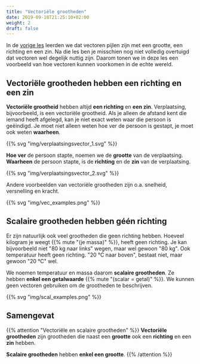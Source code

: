 ```yaml
---
title: "Vectoriële grootheden"
date: 2019-09-18T21:25:10+02:00
weight: 2
draft: false
---
```


In de [vorige les](../intro) leerden we dat vectoren pijlen zijn met een
grootte, een richting en een zin. Na die les ben je misschien nog niet volledig
overtuigd dat vectoren wel degelijk nuttig zijn. Daarom tonen we in deze les een
voorbeeld van hoe vectoren kunnen voorkomen in de echte wereld.

## Vectoriële grootheden hebben een richting en een zin

**Vectoriële grootheid** hebben altijd **een richting** en **een zin**. Verplaatsing,
bijvoorbeeld, is een vectoriële grootheid. Als je alleen de afstand kent die
iemand heeft afgelegd, kan je niet exact weten waar die persoon is geëindigd. Je
moet niet alleen weten hoe ver de persoon is gestapt, je moet ook weten
**waarheen**.

{{% svg "img/verplaatsingsvector_1.svg" %}}

**Hoe ver** de persoon stapte, noemen we de **grootte** van de verplaatsing.
**Waarheen** de persoon stapte, is de **richting** en de **zin** van de verplaatsing.

{{% svg "img/verplaatsingsvector_2.svg" %}}

Andere voorbeelden van vectoriële grootheden zijn o.a. snelheid, versnelling en kracht.

{{% svg "img/vec_examples.png" %}}


## Scalaire grootheden hebben géén richting

Er zijn natuurlijk ook veel grootheden die geen richting hebben. Hoeveel kilogram je weegt {{% mute "(je massa)" %}}, heeft geen richting. Je kan bijvoorbeeld niet "80 kg naar links" wegen, maar wel gewoon "80 kg". Ook temperatuur heeft geen richting. "20 °C naar boven", bestaat niet, maar gewoon "20 °C" wel.

We noemen temperatuur en massa daarom **scalaire grootheden**. Ze hebben **enkel een getalwaarde** {{% mute "(scalar = getal)" %}}. We kunnen geen vectoren gebruiken om de grootheden te beschrijven.

{{% svg "img/scal_examples.png" %}}

## Samengevat

{{% attention "Vectoriële en scalaire grootheden" %}}
**Vectoriële grootheden** zijn grootheden die naast een **grootte** ook een **richting** en een **zin** hebben.

**Scalaire grootheden** hebben **enkel een grootte**.
{{% /attention %}}
